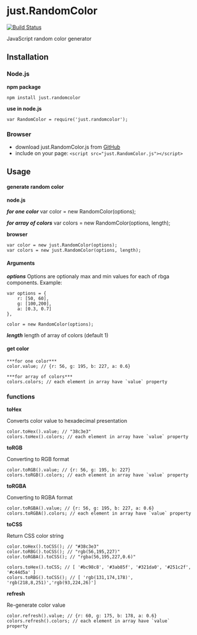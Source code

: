 # just.RandomColor

[![Build Status](https://travis-ci.org/kopipejst/just.randomcolor.png)](https://travis-ci.org/kopipejst/just.randomcolor)


JavaScript random color generator

## Installation

### Node.js

**npm package**

	npm install just.randomcolor


**use in node.js**

	var RandomColor = require('just.randomcolor');

### Browser

- download just.RandomColor.js from [GitHub](https://github.com/kopipejst/just.randomcolor)
- include on your page: `<script src="just.RandomColor.js"></script>`


## Usage

#### generate random color

**node.js**

***for one color***
	var color = new RandomColor(options);

***for array of colors***
	var colors = new RandomColor(options, length);

**browser**

	var color = new just.RandomColor(options);
	var colors = new just.RandomColor(options, length);
	
#### Arguments

***options***
Options are optionaly max and min values for each of rbga components. Example:

	var options = {
		r: [50, 60], 
		g: [100,200],
		a: [0.3, 0.7]
	},
	
	color = new RandomColor(options);

***length***
length of array of colors (default 1)

#### get color

	***for one color***
	color.value; // {r: 56, g: 195, b: 227, a: 0.6}

	***for array of colors***
	colors.colors; // each element in array have `value` property

### functions

 **toHex**
 
 Converts color value to hexadecimal presentation
 
 	color.toHex().value; // "38c3e3"
 	colors.toHex().colors; // each element in array have `value` property
 
 **toRGB**
 
 Converting to RGB format
 
 	color.toRGB().value; // {r: 56, g: 195, b: 227}
 	colors.toRGB().colors; // each element in array have `value` property

 **toRGBA**
 
 Converting to RGBA format
 
 	color.toRGBA().value; // {r: 56, g: 195, b: 227, a: 0.6}
 	colors.toRGBA().colors; // each element in array have `value` property
 	
 **toCSS**
 	
 Return CSS color string
 
 	color.toHex().toCSS(); // "#38c3e3"
 	color.toRBG().toCSS(); // "rgb(56,195,227)"
 	color.toRGBA().toCSS(); // "rgba(56,195,227,0.6)"

 	colors.toHex().toCSS; // [ '#bc98c8', '#3ab85f', '#321da0', '#251c2f', '#c44d5a' ]
 	colors.toRBG().toCSS(); // [ 'rgb(131,174,178)', 'rgb(218,8,251)','rgb(93,224,26)']

 **refresh**
 
 Re-generate color value
 
 	color.refresh().value; // {r: 60, g: 175, b: 178, a: 0.6}
 	colors.refresh().colors; // each element in array have `value` property
 
 	
 
